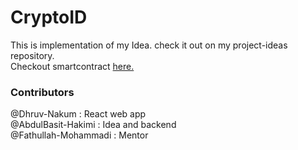 # CryptoID
This is implementation of my Idea. check it out on my project-ideas repository. <br />
Checkout smartcontract [here.](https://github.com/AbdulBasit-MrRobo/CryptoID-SmartContract)

### Contributors
@Dhruv-Nakum : React web app <br/>
@AbdulBasit-Hakimi : Idea and backend <br/>
@Fathullah-Mohammadi : Mentor <br/>

